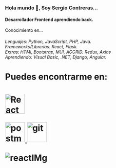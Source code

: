 ### Hola mundo 👾, Soy Sergio Contreras...
#### Desarrollador Frontend aprendiendo back.
  Conocimiento en...


<h6>
  Lenguajes: Python, JavaScript, PHP, Java.
  </br>
  Frameworks/Librerias: React, Flask.
 </br>
  Extras: HTMl, Bootstrap, MUI, AGGRID. Redux, Axios
  </br>
  Aprendiendo: Visual Basic, .NET, Django, Angular.
  </br>
<h6/>

<h1> 
  Puedes encontrarme en:
<h1/>

   <p align="left"> 
     <a href="https://reactjs.org/docs/getting-started.html" target="_blank"> <img src="https://www.vectorlogo.zone/logos/reactjs/reactjs-icon.svg" alt="React" width="65" height="65"/>  </a>
     
<a href="https://postman.com" target="_blank"> <img src="https://www.vectorlogo.zone/logos/getpostman/getpostman-icon.svg" alt="postman" width="65" height="65"/> </a>
<a href="https://git-scm.com/" target="_blank"> <img src="https://www.vectorlogo.zone/logos/git-scm/git-scm-icon.svg" alt="git" width="65" height="65"/>  </a>

  </p>

![reactIMg](https://user-images.githubusercontent.com/91096090/209746294-ed8c440f-aff2-40eb-bbb3-d4b45b6de93d.jpg)
